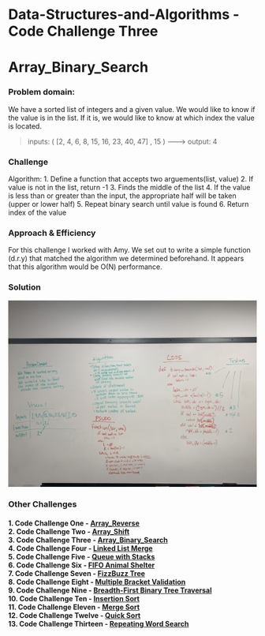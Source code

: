 # Data-Structures-and-Algorithms - Code Challenge Three

# Array_Binary_Search

### Problem domain:
We have a sorted list of integers and a given value. We would like to know if the value is in the list. If it is, we would like to know at which index the value is located.

>inputs: ( [2, 4, 6, 8, 15, 16, 23, 40, 47] , 15 ) ---> output: 4   
### Challenge
Algorithm:
    1. Define a function that accepts two arguements(list, value)
    2. If value is not in the list, return -1
    3. Finds the middle of the list
    4. If the value is less than or greater than the input, the appropriate half will be taken (upper or lower half)
    5. Repeat binary search until value is found
    6. Return index of the value
### Approach & Efficiency
For this challenge I worked with Amy. We set out to write a simple function (d.r.y) that matched the algorithm we determined beforehand. It appears that this algorithm would be O(N) performance.
### Solution
![array_binary_search](../../assets/array_binary_search.jpeg)

### Other Challenges
#### 1. Code Challenge One - [Array_Reverse](https://github.com/kochsj/python-data-structures-and-algorithms/challenges/array_reverse.py)<br>2. Code Challenge Two - [Array_Shift](https://github.com/kochsj/python-data-structures-and-algorithms/challenges/array_shift)<br>3. Code Challenge Three - [Array_Binary_Search](https://github.com/kochsj/python-data-structures-and-algorithms/tree/master/challenges/array_binary_search)<br>4. Code Challenge Four - [Linked List Merge](https://github.com/kochsj/python-data-structures-and-algorithms/tree/master/challenges/ll_merge)<br>5. Code Challenge Five - [Queue with Stacks](https://github.com/kochsj/python-data-structures-and-algorithms/tree/master/challenges/queue_with_stacks)<br>6. Code Challenge Six - [FIFO Animal Shelter](https://github.com/kochsj/python-data-structures-and-algorithms/tree/master/challenges/fifo_animal_shelter)<br>7. Code Challenge Seven - [FizzBuzz Tree](https://github.com/kochsj/python-data-structures-and-algorithms/tree/master/challenges/fizz_buzz_tree)<br>8. Code Challenge Eight - [Multiple Bracket Validation](https://github.com/kochsj/python-data-structures-and-algorithms/tree/master/challenges/multi_bracket_validation)<br>9. Code Challenge Nine - [Breadth-First Binary Tree Traversal](https://github.com/kochsj/python-data-structures-and-algorithms/tree/master/challenges/breadth_first_tree)<br>10. Code Challenge Ten - [Insertion Sort](https://github.com/kochsj/python-data-structures-and-algorithms/tree/master/challenges/insertion_sort)<br>11. Code Challenge Eleven - [Merge Sort](https://github.com/kochsj/python-data-structures-and-algorithms/tree/master/challenges/merge_sort)<br>12. Code Challenge Twelve - [Quick Sort](https://github.com/kochsj/python-data-structures-and-algorithms/tree/master/challenges/quick_sort)<br>13. Code Challenge Thirteen - [Repeating Word Search](https://github.com/kochsj/python-data-structures-and-algorithms/tree/master/challenges/repeated_word)
